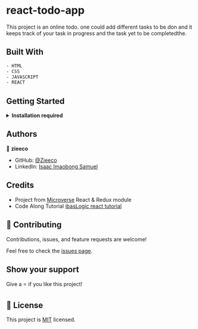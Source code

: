 # react-todo-app

This project is an online todo. one could add different tasks to be don and it keeps track of your task in progress and the task yet to be completedthe.

## Built With

  ~~~ bash
  - HTML
  - CSS
  - JAVASCRIPT
  - REACT
  ~~~

## Getting Started

<details>
    <summary><b>Installation required</b></summary>

#### Step 0: Prerequisites

 - A text editor (preferably Visual Studio Code, or any code editor of your choice)
  -  [Git](https://git-scm.com/downloads)
  -  [Node](https://nodejs.org/en/download/)
  - #### Clone this repository

  To get a local copy up and running, download th zip file or follow the steps below by rnning these commands in your command line.

~~~bash
git clone https://github.com/zieeco/react-todo-app.git
~~~

 - Navigate to the location of the folder in your machine:

 ~~~bash
 cd react-todo-app
 ~~~

#### Step 0.1: Prerequisites

Run the following command in your terminal or command line to install the `npm` packages

- `npm install`
- `npm run build`
- `npm start`
- `npm run test`

<sub>To learn React, check out the [React documentation](https://reactjs.org/).
</sub>

</details>

## Authors

👤 **zieeco**

- GitHub: [@Zieeco](https://github.com/zieeco)
- LinkedIn: [Isaac Imaobong Samuel](https://www.linkedin.com/in/isaac-imaobong-samuel-a4849b1b8/)

## Credits

- Project from [Microverse](https://bit.ly/MicroverseTN) React & Redux module
- Code Along Tutorial [ibasLogic react tutorial](https://ibaslogic.com/react-tutorial-for-beginners/)

## 🤝 Contributing

Contributions, issues, and feature requests are welcome!

Feel free to check the [issues page](https://github.com/zieeco/react-todo-app-/issues).

## Show your support

Give a ⭐️ if you like this project!

## 📝 License

This project is [MIT](./MIT.md) licensed.
